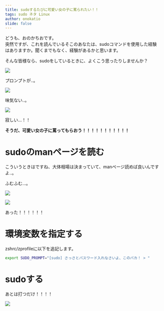 ```yaml
---
title: sudoするたびに可愛い女の子に罵られたい！！
tags: sudo ネタ Linux
author: onokatio
slide: false
---
```

どうも、おのかちおです。  
突然ですが、これを読んでいるそこのあなたは、sudoコマンドを使用した経験はありますか。聞くまでもなく、経験があるかと思います。

そんな皆様なら、sudoをしているときに、よくこう思ったりしませんか？

![](https://blog.katio.net/resource/image/sudo-prompt.png)


プロンプトが‥。

![](https://blog.katio.net/resource/image/sudo-prompt-2.png)

味気ない‥。

![](https://blog.katio.net/resource/image/sudo-prompt-1.png)

寂しい…！！

**そうだ、可愛い女の子に罵ってもらおう！！！！！！！！！！！**

# sudoのmanページを読む

こういうときはですね、大体相場は決まっていて、manページ読めば良いんですよ‥。

ふむふむ…。

![](https://blog.katio.net/resource/image/sudo-prompt-man.png)

![](https://blog.katio.net/resource/image/sudo-prompt-man-1.png)

あった！！！！！！

# 環境変数を指定する

zshrc/zprofileに以下を追記します。

```zsh
export SUDO_PROMPT="[sudo] さっさとパスワード入れなさいよ、このバカ！ > "
```

# sudoする

あとは打つだけ！！！！

![](https://blog.katio.net/resource/image/sudo-prompt-echo-sd.png)

